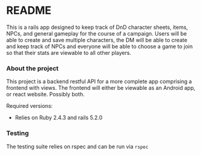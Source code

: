 # README

This is a rails app designed to keep track of DnD character sheets, items, NPCs, and general gameplay for the course of a campaign.
Users will be able to create and save multiple characters, the DM will be able to create and keep track of NPCs and everyone will be able to choose a game to join so that their stats are viewable to all other players.

### About the project
This project is a backend restful API for a more complete app comprising a frontend with views.
The frontend will either be viewable as an Android app, or react website. Possibly both.

Required versions:

* Relies on Ruby 2.4.3 and rails 5.2.0

### Testing

The testing suite relies on rspec and can be run via `rspec`
